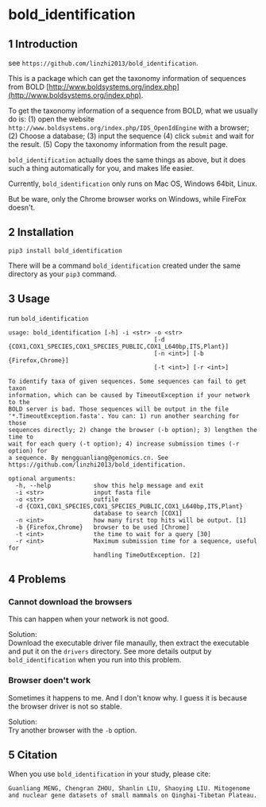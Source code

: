 # bold_identification

## 1 Introduction

see `https://github.com/linzhi2013/bold_identification`.

This is a package which can get the taxonomy information of sequences from BOLD [http://www.boldsystems.org/index.php](http://www.boldsystems.org/index.php).

To get the taxonomy information of a sequence from BOLD, what we usually do is: (1) open the website `http://www.boldsystems.org/index.php/IDS_OpenIdEngine` with a browser; (2) Choose a database; (3) input the sequence (4) click `submit` and wait for the result. (5) Copy the taxonomy information from the result page.

`bold_identification` actually does the same things as above, but it does such a thing automatically for you, and makes life easier.


Currently, `bold_identification` only runs on Mac OS, Windows 64bit, Linux.

But be ware, only the Chrome browser works on Windows, while FireFox doesn't.

## 2 Installation

    pip3 install bold_identification

There will be a command `bold_identification` created under the same directory as your `pip3` command.

## 3 Usage
run `bold_identification`


    usage: bold_identification [-h] -i <str> -o <str>
                                             [-d {COX1,COX1_SPECIES,COX1_SPECIES_PUBLIC,COX1_L640bp,ITS,Plant}]
                                             [-n <int>] [-b {Firefox,Chrome}]
                                             [-t <int>] [-r <int>]

    To identify taxa of given sequences. Some sequences can fail to get taxon
    information, which can be caused by TimeoutException if your network to the
    BOLD server is bad. Those sequences will be output in the file
    '*.TimeoutException.fasta'. You can: 1) run another searching for those
    sequences directly; 2) change the browser (-b option); 3) lengthen the time to
    wait for each query (-t option); 4) increase submission times (-r option) for
    a sequence. By mengguanliang@genomics.cn. See
    https://github.com/linzhi2013/bold_identification.

    optional arguments:
      -h, --help            show this help message and exit
      -i <str>              input fasta file
      -o <str>              outfile
      -d {COX1,COX1_SPECIES,COX1_SPECIES_PUBLIC,COX1_L640bp,ITS,Plant}
                            database to search [COX1]
      -n <int>              how many first top hits will be output. [1]
      -b {Firefox,Chrome}   browser to be used [Chrome]
      -t <int>              the time to wait for a query [30]
      -r <int>              Maximum submission time for a sequence, useful for
                            handling TimeOutException. [2]


## 4 Problems

### Cannot download the browsers
This can happen when your network is not good.   

Solution:   
Download the executable driver file manaully, then extract the executable and put it on the `drivers` directory. See more details output by `bold_identification` when you run into this problem.

### Browser doen't work
Sometimes it happens to me. And I don't know why. I guess it is because the browser driver is not so stable.

Solution:   
Try another browser with the `-b` option.


## 5 Citation
When you use `bold_identification` in your study, please cite:

    Guanliang MENG, Chengran ZHOU, Shanlin LIU, Shaoying LIU. Mitogenome and nuclear gene datasets of small mammals on Qinghai-Tibetan Plateau.









